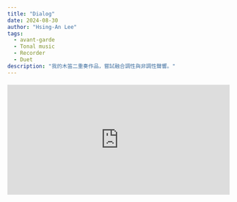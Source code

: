 ```yaml
---
title: "Dialog"
date: 2024-08-30
author: "Hsing-An Lee"
tags: 
  - avant-garde
  - Tonal music
  - Recorder
  - Duet
description: "我的木笛二重奏作品，嘗試融合調性與非調性聲響。"
---
```


<div class="youtube-embed" style="max-width:900px; margin: 1.2rem 0;">
  <iframe width="100%" height="250" src="https://www.youtube.com/embed/fXnTvqZvXmY" title="Polygatari-Matsuri" frameborder="0" allow="accelerometer; autoplay; clipboard-write; encrypted-media; gyroscope; picture-in-picture" allowfullscreen></iframe>
</div>

